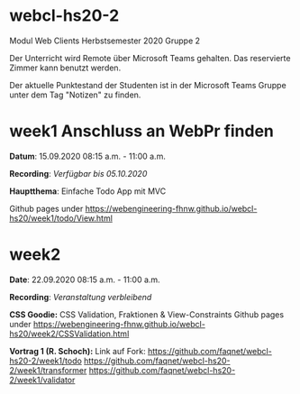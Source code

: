 # webcl-hs20-2
Modul Web Clients Herbstsemester 2020 Gruppe 2

Der Unterricht wird Remote über Microsoft Teams gehalten. Das reservierte Zimmer kann benutzt werden.

Der aktuelle Punktestand der Studenten ist in der Microsoft Teams Gruppe unter dem Tag "Notizen" zu finden.

# week1 Anschluss an WebPr finden
**Datum**: 15.09.2020 08:15 a.m. - 11:00 a.m.

**Recording**: *Verfügbar bis 05.10.2020*

**Hauptthema**: Einfache Todo App mit MVC

Github pages under https://webengineering-fhnw.github.io/webcl-hs20/week1/todo/View.html

# week2
**Date**: 22.09.2020 08:15 a.m. - 11:00 a.m.

**Recording**: *Veranstaltung verbleibend*


**CSS Goodie:** CSS Validation, Fraktionen & View-Constraints 
Github pages under https://webengineering-fhnw.github.io/webcl-hs20/week2/CSSValidation.html

**Vortrag 1 (R. Schoch):**
Link auf Fork: 
https://github.com/faqnet/webcl-hs20-2/week1/todo
https://github.com/faqnet/webcl-hs20-2/week1/transformer
https://github.com/faqnet/webcl-hs20-2/week1/validator
